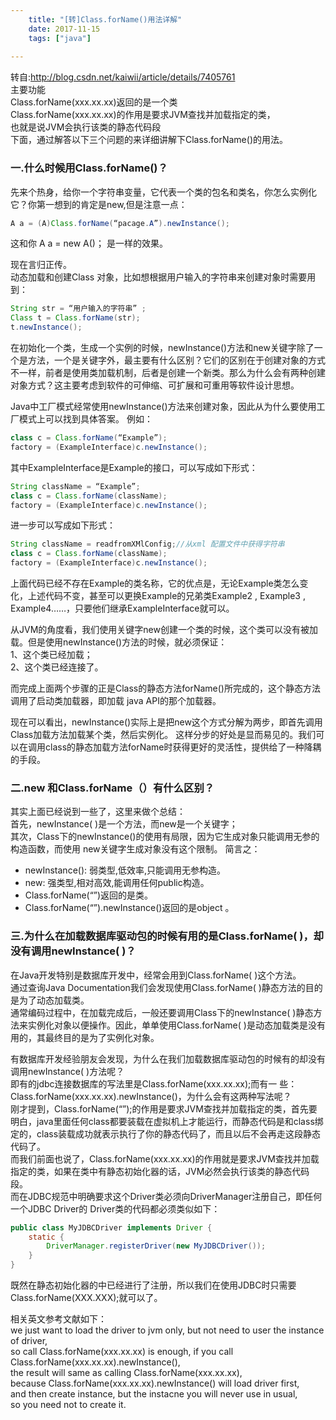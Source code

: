 ```yaml
---
    title: "[转]Class.forName()用法详解"
    date: 2017-11-15
    tags: ["java"]
    
---
```


转自:http://blog.csdn.net/kaiwii/article/details/7405761  
主要功能  
Class.forName(xxx.xx.xx)返回的是一个类  
Class.forName(xxx.xx.xx)的作用是要求JVM查找并加载指定的类，  
也就是说JVM会执行该类的静态代码段  
下面，通过解答以下三个问题的来详细讲解下Class.forName()的用法。  

### 一.什么时候用Class.forName()？
先来个热身，给你一个字符串变量，它代表一个类的包名和类名，你怎么实例化它？你第一想到的肯定是new,但是注意一点：  
```java
A a = (A)Class.forName(“pacage.A”).newInstance();
```
这和你 A a = new A()； 是一样的效果。  

现在言归正传。  
动态加载和创建Class 对象，比如想根据用户输入的字符串来创建对象时需要用到：  
```java
String str = “用户输入的字符串” ;
Class t = Class.forName(str);
t.newInstance();
```

在初始化一个类，生成一个实例的时候，newInstance()方法和new关键字除了一个是方法，一个是关键字外，最主要有什么区别？它们的区别在于创建对象的方式不一样，前者是使用类加载机制，后者是创建一个新类。那么为什么会有两种创建对象方式？这主要考虑到软件的可伸缩、可扩展和可重用等软件设计思想。

Java中工厂模式经常使用newInstance()方法来创建对象，因此从为什么要使用工厂模式上可以找到具体答案。 例如：  
```java
class c = Class.forName(“Example”);
factory = (ExampleInterface)c.newInstance();
```

其中ExampleInterface是Example的接口，可以写成如下形式：
```java
String className = “Example”;
class c = Class.forName(className);
factory = (ExampleInterface)c.newInstance();
```

进一步可以写成如下形式：
```java
String className = readfromXMlConfig;//从xml 配置文件中获得字符串
class c = Class.forName(className);
factory = (ExampleInterface)c.newInstance();
```

上面代码已经不存在Example的类名称，它的优点是，无论Example类怎么变化，上述代码不变，甚至可以更换Example的兄弟类Example2 , Example3 , Example4……，只要他们继承ExampleInterface就可以。

从JVM的角度看，我们使用关键字new创建一个类的时候，这个类可以没有被加载。但是使用newInstance()方法的时候，就必须保证：  
1、这个类已经加载；  
2、这个类已经连接了。  

而完成上面两个步骤的正是Class的静态方法forName()所完成的，这个静态方法调用了启动类加载器，即加载 java API的那个加载器。

现在可以看出，newInstance()实际上是把new这个方式分解为两步，即首先调用Class加载方法加载某个类，然后实例化。 这样分步的好处是显而易见的。我们可以在调用class的静态加载方法forName时获得更好的灵活性，提供给了一种降耦的手段。

### 二.new 和Class.forName（）有什么区别？
其实上面已经说到一些了，这里来做个总结：  
首先，newInstance( )是一个方法，而new是一个关键字；  
其次，Class下的newInstance()的使用有局限，因为它生成对象只能调用无参的构造函数，而使用 new关键字生成对象没有这个限制。
简言之：  
* newInstance(): 弱类型,低效率,只能调用无参构造。
* new: 强类型,相对高效,能调用任何public构造。
* Class.forName(“”)返回的是类。
* Class.forName(“”).newInstance()返回的是object 。
### 三.为什么在加载数据库驱动包的时候有用的是Class.forName( )，却没有调用newInstance( )？
在Java开发特别是数据库开发中，经常会用到Class.forName( )这个方法。   
通过查询Java Documentation我们会发现使用Class.forName( )静态方法的目的是为了动态加载类。  
通常编码过程中，在加载完成后，一般还要调用Class下的newInstance( )静态方法来实例化对象以便操作。因此，单单使用Class.forName( )是动态加载类是没有用的，其最终目的是为了实例化对象。  

有数据库开发经验朋友会发现，为什么在我们加载数据库驱动包的时候有的却没有调用newInstance( )方法呢？  
即有的jdbc连接数据库的写法里是Class.forName(xxx.xx.xx);而有一 些：Class.forName(xxx.xx.xx).newInstance()，为什么会有这两种写法呢？  
刚才提到，Class.forName(“”);的作用是要求JVM查找并加载指定的类，首先要明白，java里面任何class都要装载在虚拟机上才能运行，而静态代码是和class绑定的，class装载成功就表示执行了你的静态代码了，而且以后不会再走这段静态代码了。  
而我们前面也说了，Class.forName(xxx.xx.xx)的作用就是要求JVM查找并加载指定的类，如果在类中有静态初始化器的话，JVM必然会执行该类的静态代码段。  
而在JDBC规范中明确要求这个Driver类必须向DriverManager注册自己，即任何一个JDBC Driver的 Driver类的代码都必须类似如下：  

```java
public class MyJDBCDriver implements Driver {
    static {
        DriverManager.registerDriver(new MyJDBCDriver());
    }
}    
```

既然在静态初始化器的中已经进行了注册，所以我们在使用JDBC时只需要Class.forName(XXX.XXX);就可以了。

相关英文参考文献如下：  
we just want to load the driver to jvm only, but not need to user the instance of driver,  
so call Class.forName(xxx.xx.xx) is enough, if you call Class.forName(xxx.xx.xx).newInstance(),  
the result will same as calling Class.forName(xxx.xx.xx),  
because Class.forName(xxx.xx.xx).newInstance() will load driver first,  
and then create instance, but the instacne you will never use in usual,  
so you need not to create it.